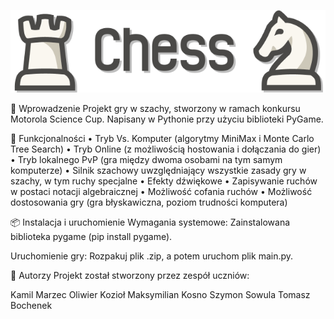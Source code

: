 ![logo](graphics/logo.png)


📖 Wprowadzenie
Projekt gry w szachy, stworzony w ramach konkursu Motorola Science Cup. Napisany w Pythonie przy użyciu biblioteki PyGame.


🚀 Funkcjonalności
• Tryb Vs. Komputer (algorytmy MiniMax i Monte Carlo Tree Search)
• Tryb Online (z możliwością hostowania i dołączania do gier)
• Tryb lokalnego PvP (gra między dwoma osobami na tym samym komputerze)
• Silnik szachowy uwzględniający wszystkie zasady gry w szachy, w tym ruchy specjalne 
• Efekty dźwiękowe
• Zapisywanie ruchów w postaci notacji algebraicznej
• Możliwość cofania ruchów
• Możliwość dostosowania gry (gra błyskawiczna, poziom trudności komputera)


📦 Instalacja i uruchomienie
Wymagania systemowe:
Zainstalowana biblioteka pygame (pip install pygame).

Uruchomienie gry:
Rozpakuj plik .zip, a potem uruchom plik main.py.


👥 Autorzy
Projekt został stworzony przez zespół uczniów:

Kamil Marzec
Oliwier Kozioł
Maksymilian Kosno
Szymon Sowula
Tomasz Bochenek
